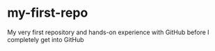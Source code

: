# my-first-repo
My very first repository and hands-on experience with GitHub before I completely get into GitHub
